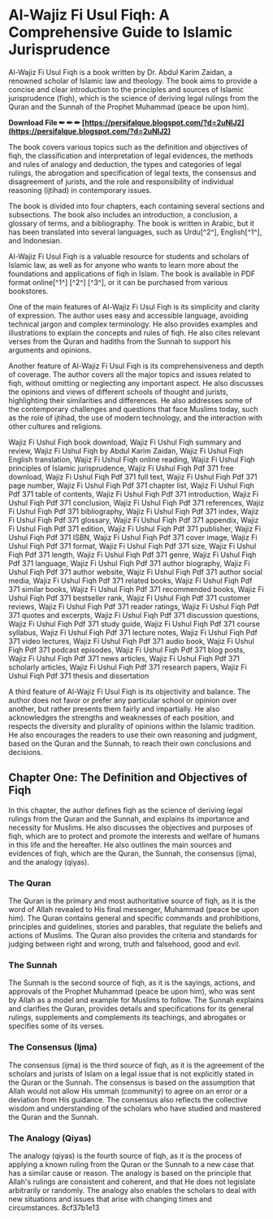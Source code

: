 # Al-Wajiz Fi Usul Fiqh: A Comprehensive Guide to Islamic Jurisprudence
 
Al-Wajiz Fi Usul Fiqh is a book written by Dr. Abdul Karim Zaidan, a renowned scholar of Islamic law and theology. The book aims to provide a concise and clear introduction to the principles and sources of Islamic jurisprudence (fiqh), which is the science of deriving legal rulings from the Quran and the Sunnah of the Prophet Muhammad (peace be upon him).
 
**Download File ✏ ✏ ✏ [https://persifalque.blogspot.com/?d=2uNlJ2](https://persifalque.blogspot.com/?d=2uNlJ2)**


 
The book covers various topics such as the definition and objectives of fiqh, the classification and interpretation of legal evidences, the methods and rules of analogy and deduction, the types and categories of legal rulings, the abrogation and specification of legal texts, the consensus and disagreement of jurists, and the role and responsibility of individual reasoning (ijtihad) in contemporary issues.
 
The book is divided into four chapters, each containing several sections and subsections. The book also includes an introduction, a conclusion, a glossary of terms, and a bibliography. The book is written in Arabic, but it has been translated into several languages, such as Urdu[^2^], English[^1^], and Indonesian.
 
Al-Wajiz Fi Usul Fiqh is a valuable resource for students and scholars of Islamic law, as well as for anyone who wants to learn more about the foundations and applications of fiqh in Islam. The book is available in PDF format online[^1^] [^2^] [^3^], or it can be purchased from various bookstores.
  
One of the main features of Al-Wajiz Fi Usul Fiqh is its simplicity and clarity of expression. The author uses easy and accessible language, avoiding technical jargon and complex terminology. He also provides examples and illustrations to explain the concepts and rules of fiqh. He also cites relevant verses from the Quran and hadiths from the Sunnah to support his arguments and opinions.
 
Another feature of Al-Wajiz Fi Usul Fiqh is its comprehensiveness and depth of coverage. The author covers all the major topics and issues related to fiqh, without omitting or neglecting any important aspect. He also discusses the opinions and views of different schools of thought and jurists, highlighting their similarities and differences. He also addresses some of the contemporary challenges and questions that face Muslims today, such as the role of ijtihad, the use of modern technology, and the interaction with other cultures and religions.
 
Wajiz Fi Ushul Fiqh book download,  Wajiz Fi Ushul Fiqh summary and review,  Wajiz Fi Ushul Fiqh by Abdul Karim Zaidan,  Wajiz Fi Ushul Fiqh English translation,  Wajiz Fi Ushul Fiqh online reading,  Wajiz Fi Ushul Fiqh principles of Islamic jurisprudence,  Wajiz Fi Ushul Fiqh Pdf 371 free download,  Wajiz Fi Ushul Fiqh Pdf 371 full text,  Wajiz Fi Ushul Fiqh Pdf 371 page number,  Wajiz Fi Ushul Fiqh Pdf 371 chapter list,  Wajiz Fi Ushul Fiqh Pdf 371 table of contents,  Wajiz Fi Ushul Fiqh Pdf 371 introduction,  Wajiz Fi Ushul Fiqh Pdf 371 conclusion,  Wajiz Fi Ushul Fiqh Pdf 371 references,  Wajiz Fi Ushul Fiqh Pdf 371 bibliography,  Wajiz Fi Ushul Fiqh Pdf 371 index,  Wajiz Fi Ushul Fiqh Pdf 371 glossary,  Wajiz Fi Ushul Fiqh Pdf 371 appendix,  Wajiz Fi Ushul Fiqh Pdf 371 edition,  Wajiz Fi Ushul Fiqh Pdf 371 publisher,  Wajiz Fi Ushul Fiqh Pdf 371 ISBN,  Wajiz Fi Ushul Fiqh Pdf 371 cover image,  Wajiz Fi Ushul Fiqh Pdf 371 format,  Wajiz Fi Ushul Fiqh Pdf 371 size,  Wajiz Fi Ushul Fiqh Pdf 371 length,  Wajiz Fi Ushul Fiqh Pdf 371 genre,  Wajiz Fi Ushul Fiqh Pdf 371 language,  Wajiz Fi Ushul Fiqh Pdf 371 author biography,  Wajiz Fi Ushul Fiqh Pdf 371 author website,  Wajiz Fi Ushul Fiqh Pdf 371 author social media,  Wajiz Fi Ushul Fiqh Pdf 371 related books,  Wajiz Fi Ushul Fiqh Pdf 371 similar books,  Wajiz Fi Ushul Fiqh Pdf 371 recommended books,  Wajiz Fi Ushul Fiqh Pdf 371 bestseller rank,  Wajiz Fi Ushul Fiqh Pdf 371 customer reviews,  Wajiz Fi Ushul Fiqh Pdf 371 reader ratings,  Wajiz Fi Ushul Fiqh Pdf 371 quotes and excerpts,  Wajiz Fi Ushul Fiqh Pdf 371 discussion questions,  Wajiz Fi Ushul Fiqh Pdf 371 study guide,  Wajiz Fi Ushul Fiqh Pdf 371 course syllabus,  Wajiz Fi Ushul Fiqh Pdf 371 lecture notes,  Wajiz Fi Ushul Fiqh Pdf 371 video lectures,  Wajiz Fi Ushul Fiqh Pdf 371 audio book,  Wajiz Fi Ushul Fiqh Pdf 371 podcast episodes,  Wajiz Fi Ushul Fiqh Pdf 371 blog posts,  Wajiz Fi Ushul Fiqh Pdf 371 news articles,  Wajiz Fi Ushul Fiqh Pdf 371 scholarly articles,  Wajiz Fi Ushul Fiqh Pdf 371 research papers,  Wajiz Fi Ushul Fiqh Pdf 371 thesis and dissertation
 
A third feature of Al-Wajiz Fi Usul Fiqh is its objectivity and balance. The author does not favor or prefer any particular school or opinion over another, but rather presents them fairly and impartially. He also acknowledges the strengths and weaknesses of each position, and respects the diversity and plurality of opinions within the Islamic tradition. He also encourages the readers to use their own reasoning and judgment, based on the Quran and the Sunnah, to reach their own conclusions and decisions.
  
## Chapter One: The Definition and Objectives of Fiqh
 
In this chapter, the author defines fiqh as the science of deriving legal rulings from the Quran and the Sunnah, and explains its importance and necessity for Muslims. He also discusses the objectives and purposes of fiqh, which are to protect and promote the interests and welfare of humans in this life and the hereafter. He also outlines the main sources and evidences of fiqh, which are the Quran, the Sunnah, the consensus (ijma), and the analogy (qiyas).
 
### The Quran
 
The Quran is the primary and most authoritative source of fiqh, as it is the word of Allah revealed to His final messenger, Muhammad (peace be upon him). The Quran contains general and specific commands and prohibitions, principles and guidelines, stories and parables, that regulate the beliefs and actions of Muslims. The Quran also provides the criteria and standards for judging between right and wrong, truth and falsehood, good and evil.
 
### The Sunnah
 
The Sunnah is the second source of fiqh, as it is the sayings, actions, and approvals of the Prophet Muhammad (peace be upon him), who was sent by Allah as a model and example for Muslims to follow. The Sunnah explains and clarifies the Quran, provides details and specifications for its general rulings, supplements and complements its teachings, and abrogates or specifies some of its verses.
 
### The Consensus (Ijma)
 
The consensus (ijma) is the third source of fiqh, as it is the agreement of the scholars and jurists of Islam on a legal issue that is not explicitly stated in the Quran or the Sunnah. The consensus is based on the assumption that Allah would not allow His ummah (community) to agree on an error or a deviation from His guidance. The consensus also reflects the collective wisdom and understanding of the scholars who have studied and mastered the Quran and the Sunnah.
 
### The Analogy (Qiyas)
 
The analogy (qiyas) is the fourth source of fiqh, as it is the process of applying a known ruling from the Quran or the Sunnah to a new case that has a similar cause or reason. The analogy is based on the principle that Allah's rulings are consistent and coherent, and that He does not legislate arbitrarily or randomly. The analogy also enables the scholars to deal with new situations and issues that arise with changing times and circumstances.
 8cf37b1e13
 

